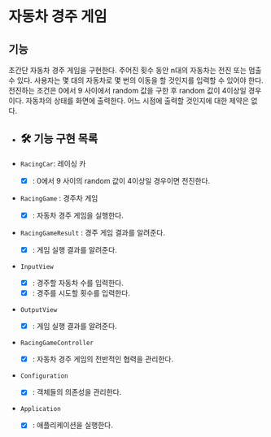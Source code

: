 # 자동차 경주 게임

## 기능

초간단 자동차 경주 게임을 구현한다.
주어진 횟수 동안 n대의 자동차는 전진 또는 멈출 수 있다.
사용자는 몇 대의 자동차로 몇 번의 이동을 할 것인지를 입력할 수 있어야 한다.
전진하는 조건은 0에서 9 사이에서 random 값을 구한 후 random 값이 4이상일 경우이다.
자동차의 상태를 화면에 출력한다. 어느 시점에 출력할 것인지에 대한 제약은 없다.

* ## 🛠 기능 구현 목록

* `RacingCar`: 레이싱 카
    * [x] : 0에서 9 사이의 random 값이 4이상일 경우이면 전진한다.

* `RacingGame` : 경주차 게임
    * [x] : 자동차 경주 게임을 실행한다.

* `RacingGameResult` : 경주 게임 결과를 알려준다.
    * [x] : 게임 실행 결과를 알려준다.

* `InputView`
    * [x] : 경주할 자동차 수를 입력한다.
    * [x] : 경주를 시도할 횟수를 입력한다.

* `OutputView`
    * [x] : 게임 실행 결과를 알려준다.

* `RacingGameController`
    * [x] : 자동차 경주 게임의 전반적인 협력을 관리한다.

* `Configuration`
    * [x] : 객체들의 의존성을 관리한다.

* `Application`
    * [x] : 애플리케이션을 실행한다.